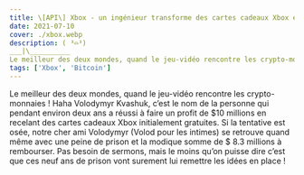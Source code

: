 ```yaml
---
title: \[API\] Xbox - un ingénieur transforme des cartes cadeaux Xbox en Bitcoin
date: 2021-07-10
cover: ./xbox.webp
description: ( ³⌓³)
___|\__________
Le meilleur des deux mondes, quand le jeu-vidéo rencontre les crypto-monnaies ! 
tags: ['Xbox', 'Bitcoin']
---
```


Le meilleur des deux mondes, quand le jeu-vidéo rencontre les crypto-monnaies ! 
Haha Volodymyr Kvashuk, c’est le nom de la personne qui pendant environ deux ans a réussi à faire un profit de $10 millions en recelant des cartes cadeaux Xbox initialement gratuites. Si la tentative est osée, notre cher ami Volodymyr (Volod pour les intimes) se retrouve quand même avec une peine de prison et la modique somme de $ 8.3 millions à rembourser.
Pas besoin de sermons, mais le moins qu’on puisse dire c’est que ces neuf ans de prison vont surement lui remettre les idées en place !
